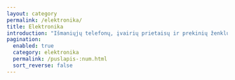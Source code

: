 ```yaml
---
layout: category
permalink: /elektronika/
title: Elektronika
introduction: "Išmaniųjų telefonų, įvairių prietaisų ir prekinių ženklų (tokių kaip Xiaomi) apžvalgos su praktine patirtimi ir išvadomis."
pagination:
  enabled: true
  category: elektronika
  permalink: /puslapis-:num.html
  sort_reverse: false
---
```

